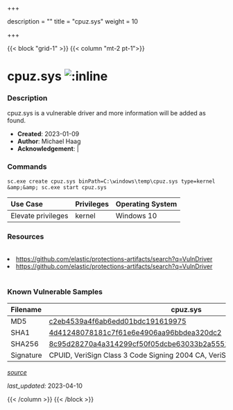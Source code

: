 +++

description = ""
title = "cpuz.sys"
weight = 10

+++


{{< block "grid-1" >}}
{{< column "mt-2 pt-1">}}


# cpuz.sys ![:inline](/images/twitter_verified.png) 


### Description

cpuz.sys is a vulnerable driver and more information will be added as found.

- **Created**: 2023-01-09
- **Author**: Michael Haag
- **Acknowledgement**:  | [](https://twitter.com/)

### Commands

```
sc.exe create cpuz.sys binPath=C:\windows\temp\cpuz.sys type=kernel &amp;&amp; sc.exe start cpuz.sys
```

| Use Case | Privileges | Operating System | 
|:---- | ---- | ---- |
| Elevate privileges | kernel | Windows 10 |

### Resources
<br>
<li><a href=" https://github.com/elastic/protections-artifacts/search?q=VulnDriver"> https://github.com/elastic/protections-artifacts/search?q=VulnDriver</a></li>
<li><a href="https://github.com/elastic/protections-artifacts/search?q=VulnDriver">https://github.com/elastic/protections-artifacts/search?q=VulnDriver</a></li>
<br>

### Known Vulnerable Samples

| Filename | cpuz.sys |
|:---- | ---- | 
| MD5 | <a href="https://www.virustotal.com/gui/file/c2eb4539a4f6ab6edd01bdc191619975">c2eb4539a4f6ab6edd01bdc191619975</a> |
| SHA1 | <a href="https://www.virustotal.com/gui/file/4d41248078181c7f61e6e4906aa96bbdea320dc2">4d41248078181c7f61e6e4906aa96bbdea320dc2</a> |
| SHA256 | <a href="https://www.virustotal.com/gui/file/8c95d28270a4a314299cf50f05dcbe63033b2a555195d2ad2f678e09e00393e6">8c95d28270a4a314299cf50f05dcbe63033b2a555195d2ad2f678e09e00393e6</a> |
| Signature | CPUID, VeriSign Class 3 Code Signing 2004 CA, VeriSign Class 3 Public Primary CA   |


[*source*](https://github.com/magicsword-io/LOLDrivers/tree/main/yaml/cpuz.yaml)

*last_updated:* 2023-04-10








{{< /column >}}
{{< /block >}}
